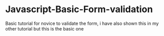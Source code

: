 # Javascript-Basic-Form-validation
Basic tutorial for novice to validate the form, i have also shown this in  my other tutorial but this is the basic one
